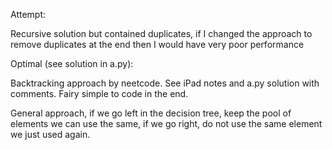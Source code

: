 Attempt:


Recursive solution but contained duplicates, if I changed the approach to remove duplicates at the end then I would have very poor performance


Optimal (see solution in a.py):

Backtracking approach by neetcode. See iPad notes and a.py solution with comments. Fairy simple to code in the end.

General approach, if we go left in the decision tree, keep the pool of elements we can use the same, if we go right, do not use the same element we just used again.